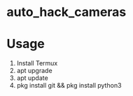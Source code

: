 # auto_hack_cameras

# Usage
1. Install Termux
2. apt upgrade
3. apt update
4. pkg install git && pkg install python3
